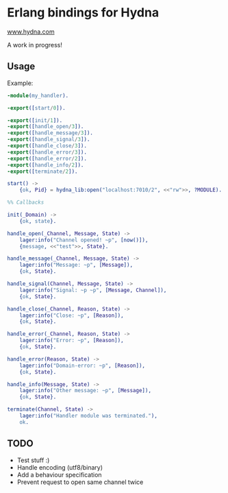 # Erlang bindings for Hydna

www.hydna.com

A work in progress!

## Usage

Example:

```erlang
-module(my_handler).

-export([start/0]).

-export([init/1]).
-export([handle_open/3]).
-export([handle_message/3]).
-export([handle_signal/3]).
-export([handle_close/3]).
-export([handle_error/3]).
-export([handle_error/2]).
-export([handle_info/2]).
-export([terminate/2]).

start() ->
    {ok, Pid} = hydna_lib:open("localhost:7010/2", <<"rw">>, ?MODULE).

%% Callbacks

init(_Domain) ->
    {ok, state}.

handle_open(_Channel, Message, State) ->
    lager:info("Channel opened! ~p", [now()]),
    {message, <<"test">>, State}.

handle_message(_Channel, Message, State) ->
    lager:info("Message: ~p", [Message]),
    {ok, State}.

handle_signal(Channel, Message, State) ->
    lager:info("Signal: ~p ~p", [Message, Channel]),
    {ok, State}.

handle_close(_Channel, Reason, State) ->
    lager:info("Close: ~p", [Reason]),
    {ok, State}.

handle_error(_Channel, Reason, State) ->
    lager:info("Error: ~p", [Reason]),
    {ok, State}.

handle_error(Reason, State) ->
    lager:info("Domain-error: ~p", [Reason]),
    {ok, State}.

handle_info(Message, State) ->
    lager:info("Other message: ~p", [Message]),
    {ok, State}.

terminate(Channel, State) ->
    lager:info("Handler module was terminated."),
    ok.
```

## TODO

* Test stuff :)
* Handle encoding (utf8/binary)
* Add a behaviour specification
* Prevent request to open same channel twice
